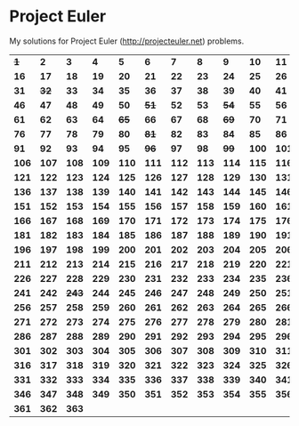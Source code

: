 # Project Euler #

My solutions for Project Euler (http://projecteuler.net) problems.

<table><tr><td><strong><del>1</del></strong></td><td><strong>2</strong></td><td><strong>3</strong></td><td><strong>4</strong></td><td><strong>5</strong></td><td><strong>6</strong></td><td><strong>7</strong></td><td><strong>8</strong></td><td><strong>9</strong></td><td><strong>10</strong></td><td><strong>11</strong></td><td><strong>12</strong></td><td><strong>13</strong></td><td><strong>14</strong></td><td><strong>15</strong></td></tr><tr><td><strong>16</strong></td><td><strong>17</strong></td><td><strong>18</strong></td><td><strong>19</strong></td><td><strong>20</strong></td><td><strong>21</strong></td><td><strong>22</strong></td><td><strong>23</strong></td><td><strong>24</strong></td><td><strong>25</strong></td><td><strong>26</strong></td><td><strong>27</strong></td><td><strong>28</strong></td><td><strong>29</strong></td><td><strong>30</strong></td></tr><tr><td><strong>31</strong></td><td><strong><del>32</del></strong></td><td><strong>33</strong></td><td><strong>34</strong></td><td><strong>35</strong></td><td><strong>36</strong></td><td><strong>37</strong></td><td><strong>38</strong></td><td><strong>39</strong></td><td><strong>40</strong></td><td><strong>41</strong></td><td><strong>42</strong></td><td><strong>43</strong></td><td><strong>44</strong></td><td><strong>45</strong></td></tr><tr><td><strong>46</strong></td><td><strong>47</strong></td><td><strong>48</strong></td><td><strong>49</strong></td><td><strong>50</strong></td><td><strong><del>51</del></strong></td><td><strong>52</strong></td><td><strong>53</strong></td><td><strong><del>54</del></strong></td><td><strong>55</strong></td><td><strong>56</strong></td><td><strong>57</strong></td><td><strong>58</strong></td><td><strong>59</strong></td><td><strong>60</strong></td></tr><tr><td><strong>61</strong></td><td><strong>62</strong></td><td><strong>63</strong></td><td><strong>64</strong></td><td><strong><del>65</del></strong></td><td><strong>66</strong></td><td><strong>67</strong></td><td><strong>68</strong></td><td><strong><del>69</del></strong></td><td><strong>70</strong></td><td><strong>71</strong></td><td><strong>72</strong></td><td><strong><del>73</del></strong></td><td><strong>74</strong></td><td><strong>75</strong></td></tr><tr><td><strong>76</strong></td><td><strong>77</strong></td><td><strong>78</strong></td><td><strong>79</strong></td><td><strong>80</strong></td><td><strong><del>81</del></strong></td><td><strong>82</strong></td><td><strong>83</strong></td><td><strong>84</strong></td><td><strong>85</strong></td><td><strong>86</strong></td><td><strong>87</strong></td><td><strong>88</strong></td><td><strong><del>89</del></strong></td><td><strong>90</strong></td></tr><tr><td><strong>91</strong></td><td><strong>92</strong></td><td><strong>93</strong></td><td><strong>94</strong></td><td><strong>95</strong></td><td><strong><del>96</del></strong></td><td><strong>97</strong></td><td><strong>98</strong></td><td><strong><del>99</del></strong></td><td><strong>100</strong></td><td><strong>101</strong></td><td><strong>102</strong></td><td><strong>103</strong></td><td><strong>104</strong></td><td><strong>105</strong></td></tr><tr><td><strong>106</strong></td><td><strong>107</strong></td><td><strong>108</strong></td><td><strong>109</strong></td><td><strong>110</strong></td><td><strong>111</strong></td><td><strong>112</strong></td><td><strong>113</strong></td><td><strong>114</strong></td><td><strong>115</strong></td><td><strong>116</strong></td><td><strong>117</strong></td><td><strong>118</strong></td><td><strong>119</strong></td><td><strong>120</strong></td></tr><tr><td><strong>121</strong></td><td><strong>122</strong></td><td><strong>123</strong></td><td><strong>124</strong></td><td><strong>125</strong></td><td><strong>126</strong></td><td><strong>127</strong></td><td><strong>128</strong></td><td><strong>129</strong></td><td><strong>130</strong></td><td><strong>131</strong></td><td><strong>132</strong></td><td><strong>133</strong></td><td><strong>134</strong></td><td><strong>135</strong></td></tr><tr><td><strong>136</strong></td><td><strong>137</strong></td><td><strong>138</strong></td><td><strong>139</strong></td><td><strong>140</strong></td><td><strong>141</strong></td><td><strong>142</strong></td><td><strong>143</strong></td><td><strong>144</strong></td><td><strong>145</strong></td><td><strong>146</strong></td><td><strong>147</strong></td><td><strong>148</strong></td><td><strong>149</strong></td><td><strong>150</strong></td></tr><tr><td><strong>151</strong></td><td><strong>152</strong></td><td><strong>153</strong></td><td><strong>154</strong></td><td><strong>155</strong></td><td><strong>156</strong></td><td><strong>157</strong></td><td><strong>158</strong></td><td><strong>159</strong></td><td><strong>160</strong></td><td><strong>161</strong></td><td><strong>162</strong></td><td><strong>163</strong></td><td><strong>164</strong></td><td><strong>165</strong></td></tr><tr><td><strong>166</strong></td><td><strong>167</strong></td><td><strong>168</strong></td><td><strong>169</strong></td><td><strong>170</strong></td><td><strong>171</strong></td><td><strong>172</strong></td><td><strong>173</strong></td><td><strong>174</strong></td><td><strong>175</strong></td><td><strong>176</strong></td><td><strong>177</strong></td><td><strong>178</strong></td><td><strong>179</strong></td><td><strong>180</strong></td></tr><tr><td><strong>181</strong></td><td><strong>182</strong></td><td><strong>183</strong></td><td><strong>184</strong></td><td><strong>185</strong></td><td><strong>186</strong></td><td><strong>187</strong></td><td><strong>188</strong></td><td><strong>189</strong></td><td><strong>190</strong></td><td><strong>191</strong></td><td><strong>192</strong></td><td><strong>193</strong></td><td><strong>194</strong></td><td><strong>195</strong></td></tr><tr><td><strong>196</strong></td><td><strong>197</strong></td><td><strong>198</strong></td><td><strong>199</strong></td><td><strong>200</strong></td><td><strong>201</strong></td><td><strong>202</strong></td><td><strong>203</strong></td><td><strong>204</strong></td><td><strong>205</strong></td><td><strong>206</strong></td><td><strong>207</strong></td><td><strong>208</strong></td><td><strong>209</strong></td><td><strong>210</strong></td></tr><tr><td><strong>211</strong></td><td><strong>212</strong></td><td><strong>213</strong></td><td><strong>214</strong></td><td><strong>215</strong></td><td><strong>216</strong></td><td><strong>217</strong></td><td><strong>218</strong></td><td><strong>219</strong></td><td><strong>220</strong></td><td><strong>221</strong></td><td><strong>222</strong></td><td><strong>223</strong></td><td><strong>224</strong></td><td><strong>225</strong></td></tr><tr><td><strong>226</strong></td><td><strong>227</strong></td><td><strong>228</strong></td><td><strong>229</strong></td><td><strong>230</strong></td><td><strong>231</strong></td><td><strong>232</strong></td><td><strong>233</strong></td><td><strong>234</strong></td><td><strong>235</strong></td><td><strong>236</strong></td><td><strong>237</strong></td><td><strong>238</strong></td><td><strong>239</strong></td><td><strong>240</strong></td></tr><tr><td><strong>241</strong></td><td><strong>242</strong></td><td><strong><del>243</del></strong></td><td><strong>244</strong></td><td><strong>245</strong></td><td><strong>246</strong></td><td><strong>247</strong></td><td><strong>248</strong></td><td><strong>249</strong></td><td><strong>250</strong></td><td><strong>251</strong></td><td><strong>252</strong></td><td><strong>253</strong></td><td><strong>254</strong></td><td><strong>255</strong></td></tr><tr><td><strong>256</strong></td><td><strong>257</strong></td><td><strong>258</strong></td><td><strong>259</strong></td><td><strong>260</strong></td><td><strong>261</strong></td><td><strong>262</strong></td><td><strong>263</strong></td><td><strong>264</strong></td><td><strong>265</strong></td><td><strong>266</strong></td><td><strong>267</strong></td><td><strong>268</strong></td><td><strong>269</strong></td><td><strong>270</strong></td></tr><tr><td><strong>271</strong></td><td><strong>272</strong></td><td><strong>273</strong></td><td><strong>274</strong></td><td><strong>275</strong></td><td><strong>276</strong></td><td><strong>277</strong></td><td><strong>278</strong></td><td><strong>279</strong></td><td><strong>280</strong></td><td><strong>281</strong></td><td><strong>282</strong></td><td><strong>283</strong></td><td><strong>284</strong></td><td><strong>285</strong></td></tr><tr><td><strong>286</strong></td><td><strong>287</strong></td><td><strong>288</strong></td><td><strong>289</strong></td><td><strong>290</strong></td><td><strong>291</strong></td><td><strong>292</strong></td><td><strong>293</strong></td><td><strong>294</strong></td><td><strong>295</strong></td><td><strong>296</strong></td><td><strong>297</strong></td><td><strong>298</strong></td><td><strong>299</strong></td><td><strong>300</strong></td></tr><tr><td><strong>301</strong></td><td><strong>302</strong></td><td><strong>303</strong></td><td><strong>304</strong></td><td><strong>305</strong></td><td><strong>306</strong></td><td><strong>307</strong></td><td><strong>308</strong></td><td><strong>309</strong></td><td><strong>310</strong></td><td><strong>311</strong></td><td><strong>312</strong></td><td><strong>313</strong></td><td><strong>314</strong></td><td><strong>315</strong></td></tr><tr><td><strong>316</strong></td><td><strong>317</strong></td><td><strong>318</strong></td><td><strong>319</strong></td><td><strong>320</strong></td><td><strong>321</strong></td><td><strong>322</strong></td><td><strong>323</strong></td><td><strong>324</strong></td><td><strong>325</strong></td><td><strong>326</strong></td><td><strong>327</strong></td><td><strong>328</strong></td><td><strong>329</strong></td><td><strong>330</strong></td></tr><tr><td><strong>331</strong></td><td><strong>332</strong></td><td><strong>333</strong></td><td><strong>334</strong></td><td><strong>335</strong></td><td><strong>336</strong></td><td><strong>337</strong></td><td><strong>338</strong></td><td><strong>339</strong></td><td><strong>340</strong></td><td><strong>341</strong></td><td><strong>342</strong></td><td><strong>343</strong></td><td><strong>344</strong></td><td><strong>345</strong></td></tr><tr><td><strong>346</strong></td><td><strong>347</strong></td><td><strong>348</strong></td><td><strong>349</strong></td><td><strong>350</strong></td><td><strong>351</strong></td><td><strong>352</strong></td><td><strong>353</strong></td><td><strong>354</strong></td><td><strong>355</strong></td><td><strong>356</strong></td><td><strong>357</strong></td><td><strong>358</strong></td><td><strong>359</strong></td><td><strong>360</strong></td></tr><tr><td><strong>361</strong></td><td><strong>362</strong></td><td><strong>363</strong></td><td><strong></strong></td><td><strong></strong></td><td><strong></strong></td><td><strong></strong></td><td><strong></strong></td><td><strong></strong></td><td><strong></strong></td><td><strong></strong></td><td><strong></strong></td><td><strong></strong></td><td><strong></strong></td><td><strong></strong></td></tr></table>
